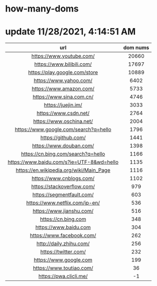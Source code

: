 # how-many-doms

# update 11/28/2021, 4:14:51 AM

url | dom nums
:-: | :-:
https://www.youtube.com/ | 20660
https://www.bilibili.com/ | 17697
https://play.google.com/store | 10889
https://www.yahoo.com/ | 6402
https://www.amazon.com/ | 5733
https://www.sina.com.cn/ | 4746
https://juejin.im/ | 3033
https://www.csdn.net/ | 2764
https://www.oschina.net/ | 2004
https://www.google.com/search?q=hello | 1796
https://github.com/ | 1441
https://www.douban.com/ | 1398
https://cn.bing.com/search?q=hello | 1166
https://www.baidu.com/s?ie=UTF-8&wd=hello | 1135
https://en.wikipedia.org/wiki/Main_Page | 1116
https://www.cnblogs.com/ | 1102
https://stackoverflow.com/ | 979
https://segmentfault.com/ | 603
https://www.netflix.com/jp-en/ | 536
https://www.jianshu.com/ | 516
https://cn.bing.com | 348
https://www.baidu.com | 304
https://www.facebook.com/ | 262
http://daily.zhihu.com/ | 256
https://twitter.com/ | 232
https://www.google.com | 199
https://www.toutiao.com/ | 36
https://pwa.clicli.me/ | -1

